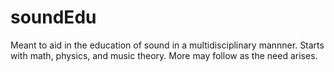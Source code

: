 soundEdu
========

Meant to aid in the education of sound in a multidisciplinary mannner. Starts with math, physics, and music theory. More may follow as the need arises.
